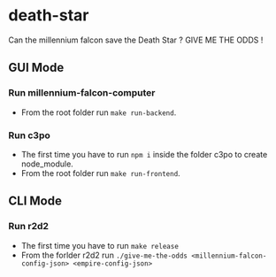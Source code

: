 # death-star
Can the millennium falcon save the Death Star ? GIVE ME THE ODDS !

## GUI Mode
### Run millennium-falcon-computer
* From the root folder run ```make run-backend```.

### Run c3po
* The first time you have to run ```npm i``` inside the folder c3po to create node_module.
* From the root folder run ```make run-frontend```.

## CLI Mode
### Run r2d2
* The first time you have to run ```make release```
* From the forlder r2d2 run ```./give-me-the-odds <millennium-falcon-config-json> <empire-config-json>```

